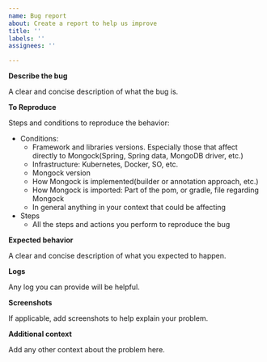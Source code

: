 ```yaml
---
name: Bug report
about: Create a report to help us improve
title: ''
labels: ''
assignees: ''

---
```


**Describe the bug** 

A clear and concise description of what the bug is.

**To Reproduce**

Steps and conditions to reproduce the behavior:
 - Conditions:
    - Framework and libraries versions. Especially those that affect directly to Mongock(Spring, Spring data, MongoDB driver, etc.)
    - Infrastructure: Kubernetes, Docker, SO, etc.
    - Mongock version
    - How Mongock is implemented(builder or annotation approach, etc.)
    - How Mongock is imported: Part of the pom, or gradle, file regarding Mongock
    - In general anything in your context that could be affecting
 - Steps
    - All the steps and actions you perform to reproduce the bug 

**Expected behavior**

A clear and concise description of what you expected to happen.

**Logs**

Any log you can provide will be helpful.

**Screenshots**

If applicable, add screenshots to help explain your problem.

**Additional context**

Add any other context about the problem here.
